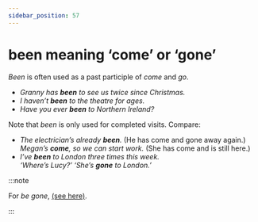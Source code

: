 ```yaml
---
sidebar_position: 57
---
```


# been meaning ‘come’ or ‘gone’

*Been* is often used as a past participle of *come* and *go*.

- *Granny has **been** to see us twice since Christmas.*
- *I haven’t **been** to the theatre for ages.*
- *Have you ever **been** to Northern Ireland?*

Note that *been* is only used for completed visits. Compare:

- *The electrician’s already **been**.* (He has come and gone away again.)  
  *Megan’s **come**, so we can start work.* (She has come and is still here.)
- *I’ve **been** to London three times this week.*  
  *‘Where’s Lucy?’ ‘She’s **gone** to London.’*

:::note

For *be gone*, [(see here)](./gone-with-be).

:::
